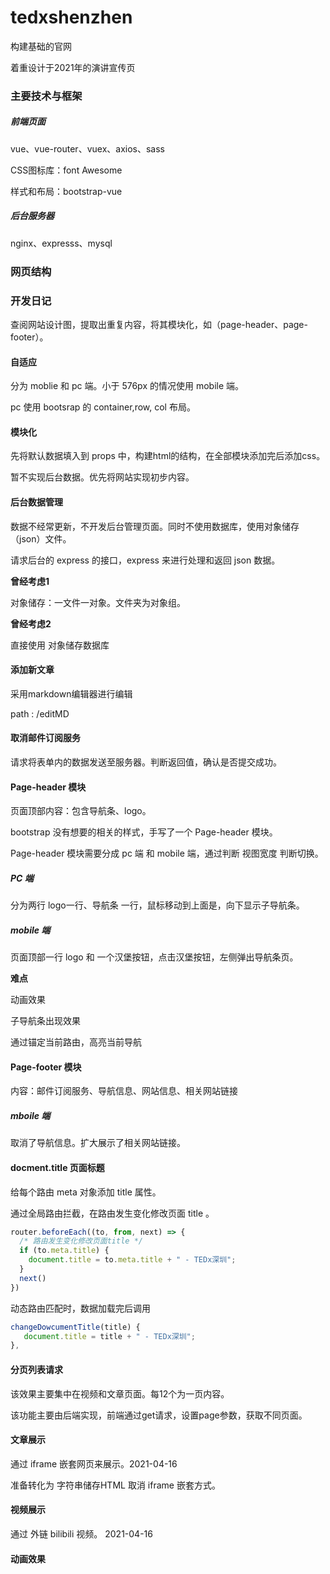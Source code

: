 # tedxshenzhen

构建基础的官网

着重设计于2021年的演讲宣传页

### 主要技术与框架

##### 前端页面

vue、vue-router、vuex、axios、sass

CSS图标库：font Awesome

样式和布局：bootstrap-vue

##### 后台服务器

nginx、expresss、mysql 

### 网页结构



### 开发日记

查阅网站设计图，提取出重复内容，将其模块化，如（page-header、page-footer）。



#### 自适应

分为 moblie 和 pc 端。小于 576px 的情况使用 mobile 端。

pc 使用 bootsrap 的 container,row, col 布局。



#### 模块化

先将默认数据填入到 props 中，构建html的结构，在全部模块添加完后添加css。

暂不实现后台数据。优先将网站实现初步内容。



#### 后台数据管理

数据不经常更新，不开发后台管理页面。同时不使用数据库，使用对象储存（json）文件。

请求后台的 express 的接口，express 来进行处理和返回 json 数据。

**曾经考虑1**

对象储存：一文件一对象。文件夹为对象组。

**曾经考虑2**

直接使用 对象储存数据库



#### 添加新文章

采用markdown编辑器进行编辑

path : /editMD



#### 取消邮件订阅服务

请求将表单内的数据发送至服务器。判断返回值，确认是否提交成功。



#### Page-header 模块

页面顶部内容：包含导航条、logo。

bootstrap 没有想要的相关的样式，手写了一个 Page-header 模块。

Page-header 模块需要分成 pc 端 和 mobile 端，通过判断 视图宽度 判断切换。

##### PC 端

分为两行 logo一行、导航条 一行，鼠标移动到上面是，向下显示子导航条。

##### mobile 端

页面顶部一行 logo 和 一个汉堡按钮，点击汉堡按钮，左侧弹出导航条页。

**难点**

动画效果

子导航条出现效果

通过锚定当前路由，高亮当前导航



#### Page-footer 模块

内容：邮件订阅服务、导航信息、网站信息、相关网站链接

##### mboile 端

取消了导航信息。扩大展示了相关网站链接。



#### docment.title 页面标题

给每个路由  meta 对象添加 title 属性。

通过全局路由拦截，在路由发生变化修改页面 title 。

```javascript
router.beforeEach((to, from, next) => {
  /* 路由发生变化修改页面title */
  if (to.meta.title) {
    document.title = to.meta.title + " - TEDx深圳";
  }
  next()
})
```

动态路由匹配时，数据加载完后调用

```javascript
changeDowcumentTitle(title) {
   document.title = title + " - TEDx深圳";
},
```



#### 分页列表请求

该效果主要集中在视频和文章页面。每12个为一页内容。

该功能主要由后端实现，前端通过get请求，设置page参数，获取不同页面。 



#### 文章展示

通过 iframe 嵌套网页来展示。2021-04-16

准备转化为 字符串储存HTML  取消 iframe 嵌套方式。



#### 视频展示

通过 外链 bilibili 视频。 2021-04-16



#### 动画效果